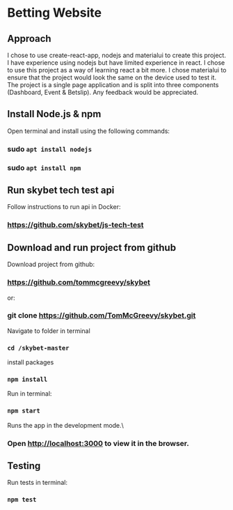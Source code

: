 # Betting Website
## Approach
I chose to use create-react-app, nodejs and materialui to create this project. I have experience using nodejs but have limited experience in react.
I chose to use this project as a way of learning react a bit more. I chose materialui to ensure that the project would look the same on the device used to test it.
The project is a single page application and is split into three components (Dashboard, Event & Betslip).
Any feedback would be appreciated.

## Install Node.js & npm
Open terminal and install using the following commands:

### sudo `apt install nodejs`
### sudo `apt install npm`

## Run skybet tech test api
Follow instructions to run api in Docker:
### https://github.com/skybet/js-tech-test

## Download and run project from github
Download project from github:
### https://github.com/tommcgreevy/skybet

or:
### git clone https://github.com/TomMcGreevy/skybet.git

Navigate to folder in terminal
### `cd /skybet-master`
install packages
### `npm install`
Run in terminal:
### `npm start`
Runs the app in the development mode.\
### Open [http://localhost:3000](http://localhost:3000) to view it in the browser.

## Testing
Run tests in terminal:
### `npm test`
